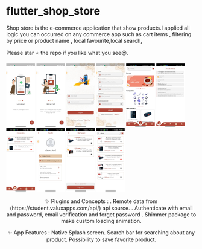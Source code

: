 # flutter_shop_store
Shop store is the e-commerce application that show products.I applied all logic you can occurred on any commerce app such as cart items , filtering by price or product name , local favourite,local search,

Please star ⭐ the repo if you like what you see😉.

<img src="ShopAppScreenShotes/onBoarding_1.jpeg" width="15%"></img>
<img src="ShopAppScreenShotes/onBoarding_2.jpeg" width="15%"></img>
<img src="ShopAppScreenShotes/login.jpeg" width="15%"></img>
<img src="ShopAppScreenShotes/register.jpeg" width="15%"></img>
<img src="ShopAppScreenShotes/home.jpeg" width="15%"></img>
<img src="ShopAppScreenShotes/notification.jpeg" width="15%"></img>
<img src="ShopAppScreenShotes/favourite.jpeg" width="15%"></img>
<img src="ShopAppScreenShotes/profile.jpeg" width="15%"></img>
<img src="ShopAppScreenShotes/basket.jpeg" width="15%"></img>
<img src="ShopAppScreenShotes/search.jpeg" width="15%"></img>

<p align="center">
✨ Plugins and Concepts :
. Remote data from (https://student.valuxapps.com/api/) api source.
. Authenticate with email and password, email verification and forget password
. Shimmer package to make custom loading animation.
</p>
<p align="center">
✨ App Features :
Native Splash screen.
Search bar for searching about any product.
Possibility to save favorite product.
</p>
